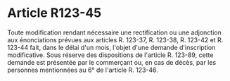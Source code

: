 # Article R123-45

Toute modification rendant nécessaire une rectification ou une adjonction aux énonciations prévues aux articles R. 123-37, R. 123-38, R. 123-42 et R. 123-44 fait, dans le délai d'un mois, l'objet d'une demande d'inscription modificative.   Sous réserve des dispositions de l'article R. 123-89, cette demande est présentée par le commerçant ou, en cas de décès, par les personnes mentionnées au 6° de l'article R. 123-46.